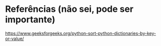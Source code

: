 
# Referências (não sei, pode ser importante)

https://www.geeksforgeeks.org/python-sort-python-dictionaries-by-key-or-value/